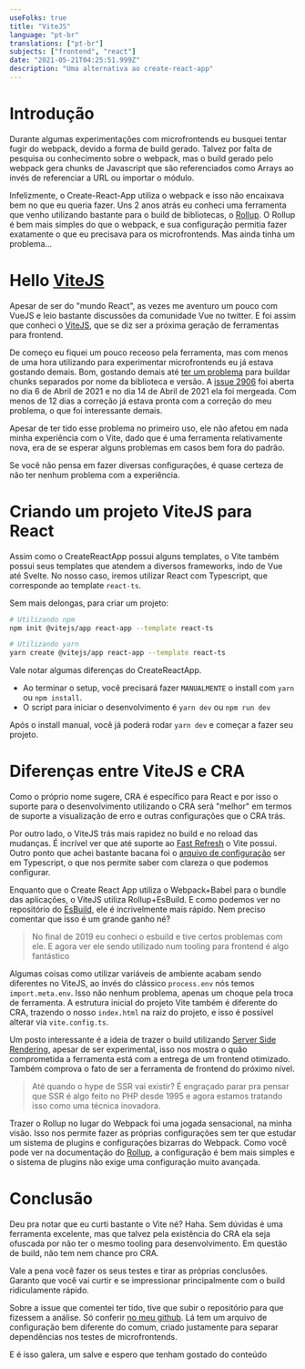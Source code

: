 ```yaml
---
useFolks: true
title: "ViteJS"
language: "pt-br"
translations: ["pt-br"]
subjects: ["frontend", "react"]
date: "2021-05-21T04:25:51.999Z"
description: "Uma alternativa ao create-react-app"
---
```


# Introdução

Durante algumas experimentações com microfrontends eu busquei tentar fugir do webpack, devido a forma de build gerado. Talvez por falta de pesquisa ou conhecimento sobre o webpack, mas o build gerado pelo webpack gera chunks de Javascript que são referenciados como Arrays ao invés de referenciar a URL ou importar o módulo.

Infelizmente, o Create-React-App utiliza o webpack e isso não encaixava bem no que eu queria fazer. Uns 2 anos atrás eu conheci uma ferramenta que venho utilizando bastante para o build de bibliotecas, o [Rollup](https://rollupjs.org/). O Rollup é bem mais simples do que o webpack, e sua configuração permitia fazer exatamente o que eu precisava para os microfrontends. Mas ainda tinha um problema...

# Hello [ViteJS](http://vitejs.dev/)

Apesar de ser do "mundo React", as vezes me aventuro um pouco com VueJS e leio bastante discussões da comunidade Vue no twitter. E foi assim que conheci o [ViteJS](http://vitejs.dev/), que se diz ser a próxima geração de ferramentas para frontend.

De começo eu fiquei um pouco receoso pela ferramenta, mas com menos de uma hora utilizando para experimentar microfrontends eu já estava gostando demais. Bom, gostando demais até [ter um problema](https://github.com/vitejs/vite/issues/2906) para buildar chunks separados por nome da biblioteca e versão. A [issue 2906](https://github.com/vitejs/vite/issues/2906) foi aberta no dia 6 de Abril de 2021 e no dia 14 de Abril de 2021 ela foi mergeada. Com menos de 12 dias a correção já estava pronta com a correção do meu problema, o que foi interessante demais.

Apesar de ter tido esse problema no primeiro uso, ele não afetou em nada minha experiência com o Vite, dado que é uma ferramenta relativamente nova, era de se esperar alguns problemas em casos bem fora do padrão.

Se você não pensa em fazer diversas configurações, é quase certeza de não ter nenhum problema com a experiência.

# Criando um projeto ViteJS para React

Assim como o CreateReactApp possui alguns templates, o Vite também possui seus templates que atendem a diversos frameworks, indo de Vue até Svelte. No nosso caso, iremos utilizar React com Typescript, que corresponde ao template `react-ts`.

Sem mais delongas, para criar um projeto:

```bash
# Utilizando npm
npm init @vitejs/app react-app --template react-ts

# Utilizando yarn
yarn create @vitejs/app react-app --template react-ts
```

Vale notar algumas diferenças do CreateReactApp.

- Ao terminar o setup, você precisará fazer `MANUALMENTE` o install com `yarn` ou `npm install`.
- O script para iniciar o desenvolvimento é `yarn dev` ou `npm run dev`

Após o install manual, você já poderá rodar `yarn dev` e começar a fazer seu projeto.

# Diferenças entre ViteJS e CRA

Como o próprio nome sugere, CRA é específico para React e por isso o suporte para o desenvolvimento utilizando o CRA será "melhor" em termos de suporte a visualização de erro e outras configurações que o CRA trás.

Por outro lado, o ViteJS trás mais rapidez no build e no reload das mudanças. É incrível ver que até suporte ao [Fast Refresh](https://reactnative.dev/docs/fast-refresh) o Vite possui. Outro ponto que achei bastante bacana foi o [arquivo de configuração](https://vitejs.dev/config/) ser em Typescript, o que nos permite saber com clareza o que podemos configurar.

Enquanto que o Create React App utiliza o Webpack+Babel para o bundle das aplicações, o ViteJS utiliza Rollup+EsBuild. E como podemos ver no repositório do [EsBuild](https://github.com/evanw/esbuild), ele é incrivelmente mais rápido. Nem preciso comentar que isso é um grande ganho né?

> No final de 2019 eu conheci o esbuild e tive certos problemas com ele. E agora ver ele sendo utilizado num tooling para frontend é algo fantástico

Algumas coisas como utilizar variáveis de ambiente acabam sendo diferentes no ViteJS, ao invés do clássico `process.env` nós temos `import.meta.env`. Isso não nenhum problema, apenas um choque pela troca de ferramenta. A estrutura inicial do projeto Vite também é diferente do CRA, trazendo o nosso `index.html` na raiz do projeto, e isso é possível alterar via `vite.config.ts`.

Um posto interessante é a ideia de trazer o build utilizando [Server Side Rendering](https://vitejs.dev/guide/ssr.html), apesar de ser experimental, isso nos mostra o quão comprometida a ferramenta está com a entrega de um frontend otimizado. Também comprova o fato de ser a ferramenta de frontend do próximo nível.

> Até quando o hype de SSR vai existir? É engraçado parar pra pensar que SSR é algo feito no PHP desde 1995 e agora estamos tratando isso como uma técnica inovadora.

Trazer o Rollup no lugar do Webpack foi uma jogada sensacional, na minha visão. Isso nos permite fazer as próprias configurações sem ter que estudar um sistema de plugins e configurações bizarras do Webpack. Como você pode ver na documentação do [Rollup](https://rollupjs.org/), a configuração é bem mais simples e o sistema de plugins não exige uma configuração muito avançada.

# Conclusão

Deu pra notar que eu curti bastante o Vite né? Haha. Sem dúvidas é uma ferramenta excelente, mas que talvez pela existência do CRA ela seja ofuscada por não ter o mesmo tooling para desenvolvimento. Em questão de build, não tem nem chance pro CRA.

Vale a pena você fazer os seus testes e tirar as próprias conclusões. Garanto que você vai curtir e se impressionar principalmente com o build ridiculamente rápido.

Sobre a issue que comentei ter tido, tive que subir o repositório para que fizessem a análise. Só conferir [no meu github](https://github.com/g4rcez/vite-testing). Lá tem um arquivo de configuração bem diferente do comum, criado justamente para separar dependências nos testes de microfrontends.

E é isso galera, um salve e espero que tenham gostado do conteúdo
